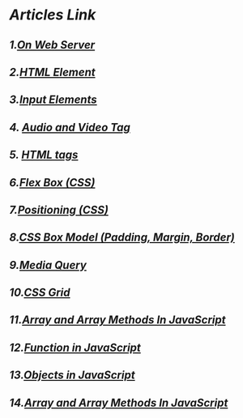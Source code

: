 # _Articles Link_

##  _1.[On Web Server](https://krrishmittal.hashnode.dev/about-web-server)_

##  _2.[HTML Element](https://krrishmittal.hashnode.dev/html-element)_

##  _3.[Input Elements](https://krrishmittal.hashnode.dev/input-elements-in-html)_

## _4. [Audio and Video Tag](https://krrishmittal.hashnode.dev/audio-and-video-tag-in-html)_

## _5. [HTML tags](https://krrishmittal.hashnode.dev/html-tags)_

## _6.[Flex Box (CSS)](https://krrishmittal.hashnode.dev/flexbox-and-its-properties)_

## _7.[Positioning (CSS)](https://krrishmittal.hashnode.dev/position-in-css)_

## _8.[CSS Box Model (Padding, Margin, Border)](https://krrishmittal.hashnode.dev/css-box-model-padding-margin-border)_

## _9.[Media Query](https://krrishmittal.hashnode.dev/media-query)_

## _10.[CSS Grid](https://krrishmittal.hashnode.dev/css-grid)_

## _11.[Array and Array Methods In JavaScript](https://krrishmittal.hashnode.dev/array-and-array-methods-in-javascript)_

## _12.[Function in JavaScript](https://krrishmittal.hashnode.dev/function-in-javascript)_

## _13.[Objects in JavaScript](https://krrishmittal.hashnode.dev/objects-in-javascript)_

## _14.[Array and Array Methods In JavaScript](https://krrishmittal.hashnode.dev/array-and-array-methods-in-javascript)_